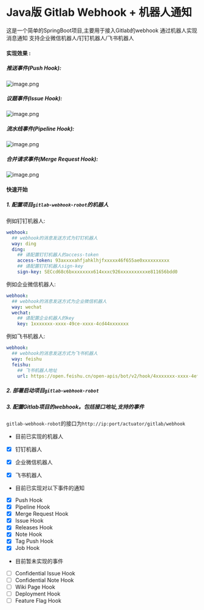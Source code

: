 Java版 Gitlab Webhook + 机器人通知
======

这是一个简单的SpringBoot项目,主要用于接入Gitlab的webhook 通过机器人实现消息通知 支持企业微信机器人/钉钉机器人/飞书机器人

#### 实现效果 :

##### 推送事件(Push Hook):

![image.png](https://p9-juejin.byteimg.com/tos-cn-i-k3u1fbpfcp/5b40cf05991c4e09be7b1a6cc6878bc9~tplv-k3u1fbpfcp-watermark.image?)

##### 议题事件(Issue Hook):

![image.png](https://p9-juejin.byteimg.com/tos-cn-i-k3u1fbpfcp/0bd1d11e732e45e7bd99a2e0a5731bdc~tplv-k3u1fbpfcp-watermark.image?)

##### 流水线事件(Pipeline Hook):

![image.png](https://p9-juejin.byteimg.com/tos-cn-i-k3u1fbpfcp/be50a07007fe493c83ecb7e0491625bb~tplv-k3u1fbpfcp-watermark.image?)

##### 合并请求事件(Merge Request Hook):

![image.png](https://p1-juejin.byteimg.com/tos-cn-i-k3u1fbpfcp/26ecf69c83b14f7ab53b3ecc974230e3~tplv-k3u1fbpfcp-watermark.image?)

#### 快速开始

##### 1. 配置项目`gitlab-webhook-robot`的机器人

例如钉钉机器人:

```yaml
webhook:
  ## webhook的消息发送方式为钉钉机器人
  way: ding
  ding:
    ## 请配置钉钉机器人的access-token
    access-token: 93axxxxahfjahklhjfxxxxx46f655ae0xxxxxxxxxx
    ## 请配置钉钉机器人sign-key
    sign-key: SECcd68c6bxxxxxxxx614xxxc926xxxxxxxxxxe811656bdd0
```

例如企业微信机器人:

```yaml
webhook:
  ## webhook的消息发送方式为企业微信机器人
  way: wechat
  wechat:
    ## 请配置企业机器人的key
    key: 1xxxxxxx-xxxx-49ce-xxxx-4cd44xxxxxxx
```

例如飞书机器人:

```yaml
webhook:
  ## webhook的消息发送方式为飞书机器人
  way: feishu
  feishu:
    ## 飞书机器人地址
    url: https://open.feishu.cn/open-apis/bot/v2/hook/4xxxxxxx-xxxx-4ef0-xxxx-eexxxxxxxx7
```

##### 2. 部署启动项目`gitlab-webhook-robot`

##### 3. 配置Gitlab项目的webhook。包括接口地址,支持的事件

`gitlab-webhook-robot`的接口为`http://ip:port/actuator/gitlab/webhook`

- 目前已实现的机器人
- [x] 钉钉机器人
- [x] 企业微信机器人
- [x] 飞书机器人


- 目前已实现对以下事件的通知
- [x] Push Hook
- [x] Pipeline Hook
- [x] Merge Request Hook
- [x] Issue Hook
- [x] Releases Hook
- [x] Note Hook
- [x] Tag Push Hook
- [x] Job Hook
- 目前暂未实现的事件
- [ ] Confidential Issue Hook
- [ ] Confidential Note Hook
- [ ] Wiki Page Hook
- [ ] Deployment Hook
- [ ] Feature Flag Hook
